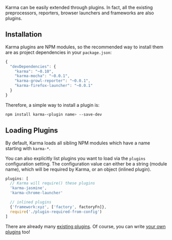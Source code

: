 Karma can be easily extended through plugins.
In fact, all the existing preprocessors, reporters, browser launchers and frameworks are also plugins.

## Installation

Karma plugins are NPM modules, so the recommended way to install them are as project dependencies in your `package.json`:

```javascript
{
  "devDependencies": {
    "karma": "~0.10",
    "karma-mocha": "~0.0.1",
    "karma-growl-reporter": "~0.0.1",
    "karma-firefox-launcher": "~0.0.1"
  }
}
```

Therefore, a simple way to install a plugin is:

```bash
npm install karma-<plugin name> --save-dev
```


## Loading Plugins
By default, Karma loads all sibling NPM modules which have a name starting with `karma-*`.

You can also explicitly list plugins you want to load via the `plugins` configuration setting. The configuration value can either be
a string (module name), which will be required by Karma, or an object (inlined plugin).

```javascript
plugins: [
  // Karma will require() these plugins
  'karma-jasmine',
  'karma-chrome-launcher'

  // inlined plugins
  {'framework:xyz', ['factory', factoryFn]},
  require('./plugin-required-from-config')
]
```

There are already many [existing plugins]. Of course, you can write [your own plugins] too!

[existing plugins]: https://npmjs.org/browse/keyword/karma-plugin
[your own plugins]: ../dev/plugins.html
